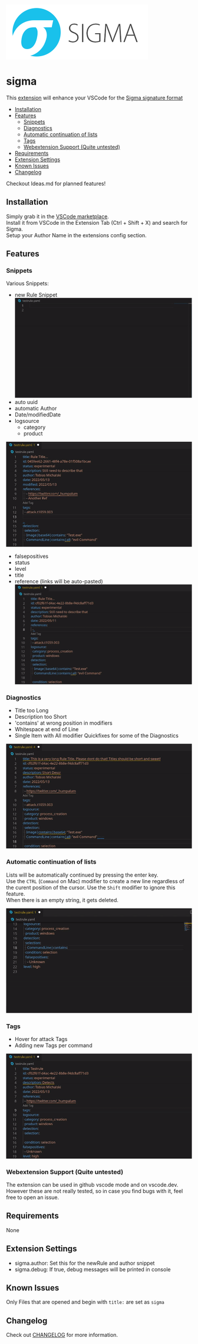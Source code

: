 ![sigma_logo](./images/Sigma_0.3.png)

# sigma

This [extension](https://marketplace.visualstudio.com/items?itemName=humpalum.sigma) will enhance your VSCode for the [Sigma signature format](https://github.com/SigmaHQ/sigma)

- [Installation](#installation)
- [Features](#features)
  - [Snippets](#snippets)
  - [Diagnostics](#diagnostics)
  - [Automatic continuation of lists](#automatic-continuation-of-lists)
  - [Tags](#tags)
  - [Webextension Support (Quite untested)](#webextension-support-quite-untested)
- [Requirements](#requirements)
- [Extension Settings](#extension-settings)
- [Known Issues](#known-issues)
- [Changelog](#changelog)


Checkout Ideas.md for planned features!
## Installation
Simply grab it in the [VSCode marketplace](https://marketplace.visualstudio.com/items?itemName=humpalum.sigma).  
Install it from VSCode in the Extension Tab (Ctrl + Shift + X) and search for Sigma.  
Setup your Author Name in the extensions config section.

## Features
### Snippets
Various Snippets:
- new Rule Snippet
![newRules](images/gifs/newrules.gif)
- auto uuid
- automatic Author
- Date/modifiedDate
- logsource
  - category
  - product


![snippets](images/gifs/snippetslogsource.gif)
- falsepositives
- status
- level
- title
- reference (links will be auto-pasted)
![snippets](images/gifs/snippets.gif)

### Diagnostics
- Title too Long
- Description too Short
- 'contains' at wrong position in modifiers
- Whitespace at end of Line
- Single Item with All modifier
Quickfixes for some of the Diagnostics

![diagnostics](images/gifs/diagnostics.gif)

### Automatic continuation of lists
Lists will be automatically continued by pressing the enter key.  
Use the `CTRL` (`Command` on Mac) modifier to create a new line regardless of the curent position of the cursor.
Use the `Shift` modifier to ignore this feature.  
When there is an empty string, it gets deleted.

![lists](images/gifs/lists.gif)

### Tags
- Hover for attack Tags
- Adding new Tags per command

![tags](images/gifs/tags.gif)


### Webextension Support (Quite untested)
The extension can be used in github vscode mode and on vscode.dev.
However these are not really tested, so in case you find bugs with it, feel free to open an issue.

## Requirements

None

## Extension Settings

- sigma.author: Set this for the newRule and author snippet
- sigma.debug: If true, debug messages will be printed in console

## Known Issues
Only Files that are opened and begin with `title:` are set as `sigma`

## Changelog
Check out  [CHANGELOG](CHANGELOG.md) for more information.
